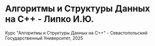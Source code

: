 # Алгоритмы и Структуры Данных на C++ - Липко И.Ю.
Курс "Алгоритмы и Структуры Данных на C++" - Севастопольский Государственный Университет, 2025
